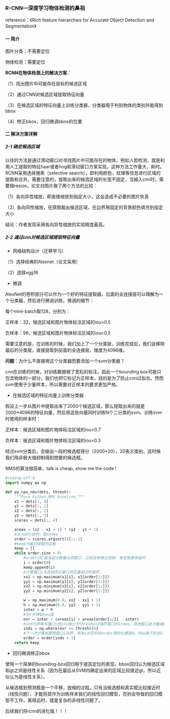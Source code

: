 ### R-CNN—深度学习物体检测的鼻祖

reference：《Rich feature hierarchies for Accurate Object Detection and Segmentation》

#### 一 简介

图片分类：不需要定位

物体检测：需要定位

**RCNN在物体检测上的解决方案**：

（1）找出图片中可能存在目标的候选区域

（2）通过CNN对候选区域提取特征向量

（3）在候选区域的特征向量上训练分类器，分类器用于判别物体的类别并能得到bbox

（4）修正bbox，回归微调bbox的位置

#### 二 解决方案详解

##### 2-1 确定候选区域

以往的方法是通过滑动窗口对寻找图片中可能存在的物体，例如人脸检测，就是利用人工提取的特征haar或者hog和滑动窗口方案实现。这种方法工作量大，耗时。RCNN采用选择搜索（selective search），即利用颜色，纹理等信息进行区域的提取和合并。需要注意的，提取出来的候选区域的长宽不固定，当输入cnn时，需要做resize。论文对图片做了两个方法的比较：

（1）各向异性缩放，即直接缩放到指定大小，这会造成不必要的图片失真

（2）各向同性缩放，在原图裁出候选区域，在边界用固定的背景颜色填充到指定大小

结论：作者发现采用各向异性缩放的实验精度最高。

##### 2-2 通过cnn对候选区域提取特征向量

* 网络结构设计（迁移学习）

（1）选择经典的Alexnet（论文采用）

（2）选择vgg16

*  微调

AlexNet的卷积部分可以作为一个好的特征提取器，后面的全连接层可以理解为一个分类器，然后进行微调训练。微调的细节：

每个mini-batch取128，分别为：

正样本：32，候选区域和图片物体标注区域的iou>0.5

负样本：96，候选区域和图片物体标注区域的iou<0.5

需要注意的是，在训练的时候，我们加上了一个分类层，训练完成后，我们会移除最后的分类层，直接提取到前面的全连接层，维度为4096维。

**问题**：为什么不直接用这个分类器而要添加一个svm分类器？

cnn在训练的时候，对训练数据做了宽松的标注，因此一个bounding box可能只包含物体的一部分，我们也把它标记为正样本，目的是为了防止cnn过拟合。然而svm使用于少量样本，所以需要对正样本的要求更加严格。

* 在候选区域的特征向量上训练分类器

假设上一步从图片中提取出来了2000个候选区域，那么提取出来的就是2000*4096的特征向量，然后用这些向量同时训练N个二分类的svm。训练svm时使用的样本时：

正样本：候选区域和图片物体标注区域的iou>0.7

负样本：候选区域和图片物体标注区域的iou<0.3

经过svm分类后，会输出一段的候选框得分（2000*20），20表示类别，这时候我们用非极大值抑制得到想要的候选框。

NMS的算法很简单，talk is cheap, show me the code !

```python
#coding:utf-8
import numpy as np

def py_cpu_nms(dets, thresh):
    """Pure Python NMS baseline."""
    x1 = dets[:, 0]
    y1 = dets[:, 1]
    x2 = dets[:, 2]
    y2 = dets[:, 3]
    scores = dets[:, 4]

    areas = (x2 - x1 + 1) * (y2 - y1 + 1)
	#从大到小排列，取index
    order = scores.argsort()[::-1]
	#keep为最后保留的边框
    keep = []
    while order.size > 0:
		#order[0]是当前分数最大的窗口，之前没有被过滤掉，肯定是要保留的
        i = order[0]
        keep.append(i)
		#计算窗口i与其他所以窗口的交叠部分的面积
        xx1 = np.maximum(x1[i], x1[order[1:]])
        yy1 = np.maximum(y1[i], y1[order[1:]])
        xx2 = np.minimum(x2[i], x2[order[1:]])
        yy2 = np.minimum(y2[i], y2[order[1:]])

        w = np.maximum(0.0, xx2 - xx1 + 1)
        h = np.maximum(0.0, yy2 - yy1 + 1)
        inter = w * h
		#交/并得到iou值
        ovr = inter / (areas[i] + areas[order[1:]] - inter)
		#ind为所有与窗口i的iou值小于threshold值的窗口的index，其他窗口此次都被窗口i吸收
        inds = np.where(ovr <= thresh)[0]
		#下一次计算前要把窗口i去除，所有i对应的在order里的位置是0，所以剩下的加1
        order = order[inds + 1]
    return keep
```

* 回归微调修正bbox

使用一个简单的bounding-box回归用于提高定位的表现。bbox回归认为候选区域和gt之间是线性关系（因为在最后从SVM内确定出来的区域比较接近gt，所以近似认为是线性关系）。

从候选框到预测框是一个平移，放缩的过程。只有当候选框和真实框比较接近时（线性问题），才能将其作为训练样本我们的线性回归模型，否则会导致的回归模型不工作，离得远时，就是复杂的非线性问题了。

后续我们将rcnn的进化版！！！